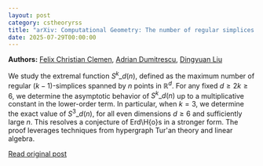 ```yaml
---
layout: post
category: cstheoryrss
title: "arXiv: Computational Geometry: The number of regular simplices in higher dimensions"
date: 2025-07-29T00:00:00
---
```


**Authors:** [Felix Christian Clemen](https://dblp.uni-trier.de/search?q=Felix+Christian+Clemen), [Adrian Dumitrescu](https://dblp.uni-trier.de/search?q=Adrian+Dumitrescu), [Dingyuan Liu](https://dblp.uni-trier.de/search?q=Dingyuan+Liu)

We study the extremal function $S^k\_d(n)$, defined as the maximum number of
regular $(k-1)$-simplices spanned by $n$ points in $\mathbb{R}^d$. For any
fixed $d\geq2k\geq6$, we determine the asymptotic behavior of $S^k\_d(n)$ up to
a multiplicative constant in the lower-order term. In particular, when $k=3$,
we determine the exact value of $S^3\_d(n)$, for all even dimensions $d\geq6$
and sufficiently large $n$. This resolves a conjecture of Erd\H{o}s in a
stronger form. The proof leverages techniques from hypergraph Tur\'an theory
and linear algebra.

[Read original post](http://arxiv.org/abs/2507.19841v1)
